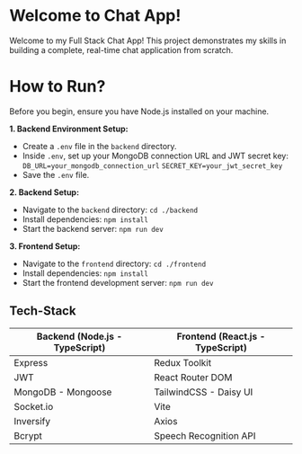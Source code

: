 # Welcome to Chat App!

Welcome to my Full Stack Chat App! This project demonstrates my skills in building a complete, real-time chat application from scratch. 


# How to Run?
Before you begin, ensure you have Node.js installed on your machine.

**1. Backend Environment Setup:** 
-   Create a `.env` file in the `backend` directory.
-   Inside `.env`, set up your MongoDB connection URL and JWT secret key:    
	`DB_URL=your_mongodb_connection_url`
	`SECRET_KEY=your_jwt_secret_key` 
-   Save the `.env` file.

**2. Backend Setup:** 
-   Navigate to the `backend` directory: `cd ./backend`
-   Install dependencies: `npm install`
-   Start the backend server: `npm run dev`
	
**3. Frontend Setup:**
-   Navigate to the `frontend` directory: `cd ./frontend`
-   Install dependencies: `npm install`
-   Start the frontend development server: `npm run dev`

## Tech-Stack

|Backend (Node.js - TypeScript)  |Frontend (React.js - TypeScript) |
|--------------------------------|---------------------------------|
|Express                         |Redux Toolkit                    |
|JWT                             |React Router DOM                 |
|MongoDB - Mongoose              |TailwindCSS - Daisy UI           |
|Socket.io                       |Vite                             |
|Inversify                       |Axios                            |
|Bcrypt                          |Speech Recognition API           |